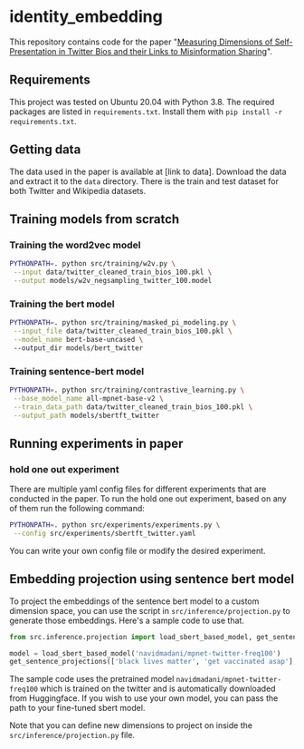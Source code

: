 # identity_embedding

This repository contains code for the paper "[Measuring Dimensions of Self-Presentation in Twitter Bios and their Links to Misinformation Sharing](https://arxiv.org/abs/2305.09548)".

## Requirements

This project was tested on Ubuntu 20.04 with Python 3.8. The required packages are listed in
`requirements.txt`. Install them with `pip install -r requirements.txt`.


## Getting data

The data used in the paper is available at [link to data]. Download the 
data and extract it to the `data` directory. There is the train and test dataset
for both Twitter and Wikipedia datasets.

## Training models from scratch

### Training the word2vec model
```bash
PYTHONPATH=. python src/training/w2v.py \
 --input data/twitter_cleaned_train_bios_100.pkl \
 --output models/w2v_negsampling_twitter_100.model
```

### Training the bert model
```bash
PYTHONPATH=. python src/training/masked_pi_modeling.py \
 --input_file data/twitter_cleaned_train_bios_100.pkl \
 --model_name bert-base-uncased \ 
 --output_dir models/bert_twitter
```

### Training sentence-bert model
```bash
PYTHONPATH=. python src/training/contrastive_learning.py \
 --base_model_name all-mpnet-base-v2 \
 --train_data_path data/twitter_cleaned_train_bios_100.pkl \
 --output_path models/sbertft_twitter
```

## Running experiments in paper

### hold one out experiment

There are multiple yaml config files for different experiments that are
conducted in the paper. To run the hold one out experiment, based on any of them
run the following command:

```bash
PYTHONPATH=. python src/experiments/experiments.py \
 --config src/experiments/sbertft_twitter.yaml
```

You can write your own config file or modify the desired experiment.


## Embedding projection using sentence bert model

To project the embeddings of the sentence bert model to a custom dimension space, you can
use the script in `src/inference/projection.py` to generate those embeddings. Here's a sample
code to use that.

```python
from src.inference.projection import load_sbert_based_model, get_sentence_projections

model = load_sbert_based_model('navidmadani/mpnet-twitter-freq100')
get_sentence_projections(['black lives matter', 'get vaccinated asap'], model, as_dict=True) 
```

The sample code uses the pretrained model `navidmadani/mpnet-twitter-freq100` which is trained on the twitter and is automatically
downloaded from Huggingface. If you wish to use your own model, you can pass the path to your fine-tuned sbert model.

Note that you can define new dimensions to project on inside the `src/inference/projection.py` file.
